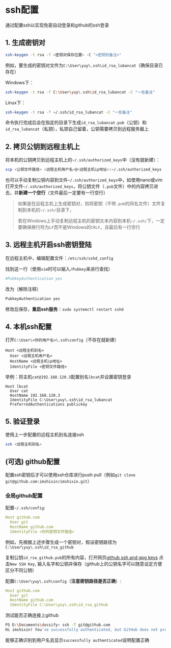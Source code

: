 # ssh配置
 通过配置ssh以实现免密自动登录和github的ssh登录
## 1. 生成密钥对

```bash
ssh-keygen -t rsa -f <密钥对保存位置> -C "<密钥的备注>"
```

例如，要生成的密钥对文件为`C:\User\yuy\.ssh\id_rsa_lubancat`（确保目录已存在）


Windows下：
```bash
ssh-keygen -t rsa -f C:\User\yuy\.ssh\id_rsa_lubancat -C "一些备注"
```
Linux下：
```bash
ssh-keygen -t rsa -f ~/.ssh/id_rsa_lubancat -C "一些备注"
```

命令执行完成后会在指定的目录下生成`id_rsa_lubancat.pub`（公钥）和`id_rsa_lubancat`（私钥），私钥自己留着，公钥需要拷贝到远程服务器上

## 2. 拷贝公钥到远程主机上


将本机的公钥拷贝到远程主机上的`~/.ssh/authorized_keys`中（没有就新建）：
```sh
scp <公钥文件路径> <远程主机用户名>@<远程主机ip地址>:~/.ssh/authorized_keys
```
也可以手动复制公钥内容到文件`~/.ssh/authorized_keys`中，如使用nano或vim打开文件`~/.ssh/authorized_keys`，将公钥文件（`.pub`文件）中的内容拷贝进去，并**新建一个空行**（文件最后一定要有一行空行）

> 如果是在远程主机上生成密钥对，则将密钥（不带`.pub`的同名文件）文件复制到本机的`~/.ssh/`目录下，
>
> 若在Windows上手动复制远程主机的密钥文本内容到本机`~/.ssh/`下，一定要确保换行符为`LF`而不是Windows的`CRLF`，且最后有一行空行

## 3. 远程主机开启ssh密钥登陆

在远程主机中，编辑配置文件：`/etc/ssh/sshd_config`

找到这一行（使用`vim`时可以输入`/Pubkey`来进行查找）
```sh
#PubkeyAuthentication yes
```
改为（解除注释）
```sh
PubkeyAuthentication yes
```

修改后保存，**重启ssh服务**：`sudo systemctl restart sshd`

## 4. 本机ssh配置

打开`C:\User\<你的用户名>\.ssh\config`（不存在就新建）

```ssh_config
Host <远程主机别名>
  User <远程主机用户名>
  HostName <远程主机ip地址>
  IdentityFile <密钥文件路径>

```

举例：将主机`cat@192.168.120.3`配置别名`lbcat`并设置密钥登录
```config
Host lbcat
  User cat
  HostName 192.168.120.3
  IdentityFile C:\User\yuy\.ssh\id_rsa_lubancat
  PreferredAuthentications publickey
```

## 5. 验证登录

使用上一步配置的远程主机别名连接ssh

```sh
ssh <远程主机别名>
```

## (可选) github配置
配置ssh密钥后才可以使用ssh仓库进行push pull（例如`git clone git@github.com:imshixin/imshixin.git`）
### 全局github配置

配置`~/.ssh/config`:
```yaml
Host github.com
  User git
  HostName github.com
  IdentityFile <你的密钥文件路径>
```
例如，先根据上述步骤生成一个密钥对，假设密钥路径为`C:\User\yuy\.ssh\id_rsa_github`

复制公钥`id_rsa_github.pub`的所有内容，打开网页[github ssh and gpg keys](https://github.com/settings/keys)
点击`New SSH Key`, 输入名字和公钥并保存（github上的公钥名字可以随意设定方便区分不同公钥）

配置`C:\User\yuy\.ssh\config`（**注意密钥路径是否正确**）:
```yaml
Host github.com
  User git
  HostName github.com
  IdentityFile C:\User\yuy\.ssh\id_rsa_github
```

测试能否正确连接上github

```sh
PS D:\Documents\docsify> ssh -T git@github.com
Hi imshixin! You've successfully authenticated, but GitHub does not provide shell access.
```
能够正确识别到用户名且显示`successfully authenticated`说明配置正确
